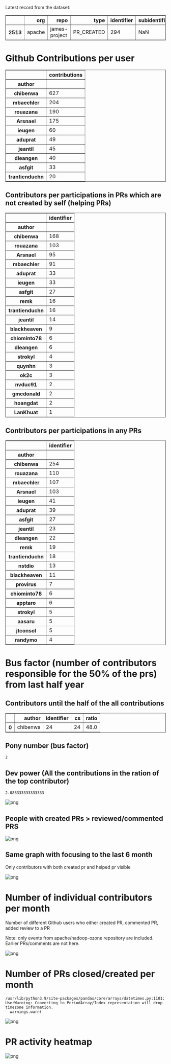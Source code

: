 Latest record from the dataset:




<div>
<table border="1" class="dataframe">
  <thead>
    <tr style="text-align: right;">
      <th></th>
      <th>org</th>
      <th>repo</th>
      <th>type</th>
      <th>identifier</th>
      <th>subidentifier</th>
      <th>date</th>
      <th>author</th>
      <th>owner</th>
      <th>project</th>
    </tr>
  </thead>
  <tbody>
    <tr>
      <th>2513</th>
      <td>apache</td>
      <td>james-project</td>
      <td>PR_CREATED</td>
      <td>294</td>
      <td>NaN</td>
      <td>2021-02-14 08:42:03+00:00</td>
      <td>chibenwa</td>
      <td>chibenwa</td>
      <td>james</td>
    </tr>
  </tbody>
</table>
</div>



# Github Contributions per user





<div>
<table border="1" class="dataframe">
  <thead>
    <tr style="text-align: right;">
      <th></th>
      <th>contributions</th>
    </tr>
    <tr>
      <th>author</th>
      <th></th>
    </tr>
  </thead>
  <tbody>
    <tr>
      <th>chibenwa</th>
      <td>627</td>
    </tr>
    <tr>
      <th>mbaechler</th>
      <td>204</td>
    </tr>
    <tr>
      <th>rouazana</th>
      <td>190</td>
    </tr>
    <tr>
      <th>Arsnael</th>
      <td>175</td>
    </tr>
    <tr>
      <th>ieugen</th>
      <td>60</td>
    </tr>
    <tr>
      <th>aduprat</th>
      <td>49</td>
    </tr>
    <tr>
      <th>jeantil</th>
      <td>45</td>
    </tr>
    <tr>
      <th>dleangen</th>
      <td>40</td>
    </tr>
    <tr>
      <th>asfgit</th>
      <td>33</td>
    </tr>
    <tr>
      <th>trantienduchn</th>
      <td>20</td>
    </tr>
  </tbody>
</table>
</div>



## Contributors per participations in PRs which are not created by self (helping PRs)




<div>
<table border="1" class="dataframe">
  <thead>
    <tr style="text-align: right;">
      <th></th>
      <th>identifier</th>
    </tr>
    <tr>
      <th>author</th>
      <th></th>
    </tr>
  </thead>
  <tbody>
    <tr>
      <th>chibenwa</th>
      <td>168</td>
    </tr>
    <tr>
      <th>rouazana</th>
      <td>103</td>
    </tr>
    <tr>
      <th>Arsnael</th>
      <td>95</td>
    </tr>
    <tr>
      <th>mbaechler</th>
      <td>91</td>
    </tr>
    <tr>
      <th>aduprat</th>
      <td>33</td>
    </tr>
    <tr>
      <th>ieugen</th>
      <td>33</td>
    </tr>
    <tr>
      <th>asfgit</th>
      <td>27</td>
    </tr>
    <tr>
      <th>remk</th>
      <td>16</td>
    </tr>
    <tr>
      <th>trantienduchn</th>
      <td>16</td>
    </tr>
    <tr>
      <th>jeantil</th>
      <td>14</td>
    </tr>
    <tr>
      <th>blackheaven</th>
      <td>9</td>
    </tr>
    <tr>
      <th>chiominto78</th>
      <td>6</td>
    </tr>
    <tr>
      <th>dleangen</th>
      <td>6</td>
    </tr>
    <tr>
      <th>strokyl</th>
      <td>4</td>
    </tr>
    <tr>
      <th>quynhn</th>
      <td>3</td>
    </tr>
    <tr>
      <th>ok2c</th>
      <td>3</td>
    </tr>
    <tr>
      <th>nvduc91</th>
      <td>2</td>
    </tr>
    <tr>
      <th>gmcdonald</th>
      <td>2</td>
    </tr>
    <tr>
      <th>hoangdat</th>
      <td>2</td>
    </tr>
    <tr>
      <th>LanKhuat</th>
      <td>1</td>
    </tr>
  </tbody>
</table>
</div>



## Contributors per participations in any PRs




<div>
<table border="1" class="dataframe">
  <thead>
    <tr style="text-align: right;">
      <th></th>
      <th>identifier</th>
    </tr>
    <tr>
      <th>author</th>
      <th></th>
    </tr>
  </thead>
  <tbody>
    <tr>
      <th>chibenwa</th>
      <td>254</td>
    </tr>
    <tr>
      <th>rouazana</th>
      <td>110</td>
    </tr>
    <tr>
      <th>mbaechler</th>
      <td>107</td>
    </tr>
    <tr>
      <th>Arsnael</th>
      <td>103</td>
    </tr>
    <tr>
      <th>ieugen</th>
      <td>41</td>
    </tr>
    <tr>
      <th>aduprat</th>
      <td>39</td>
    </tr>
    <tr>
      <th>asfgit</th>
      <td>27</td>
    </tr>
    <tr>
      <th>jeantil</th>
      <td>23</td>
    </tr>
    <tr>
      <th>dleangen</th>
      <td>22</td>
    </tr>
    <tr>
      <th>remk</th>
      <td>19</td>
    </tr>
    <tr>
      <th>trantienduchn</th>
      <td>18</td>
    </tr>
    <tr>
      <th>nstdio</th>
      <td>13</td>
    </tr>
    <tr>
      <th>blackheaven</th>
      <td>11</td>
    </tr>
    <tr>
      <th>provirus</th>
      <td>7</td>
    </tr>
    <tr>
      <th>chiominto78</th>
      <td>6</td>
    </tr>
    <tr>
      <th>apptaro</th>
      <td>6</td>
    </tr>
    <tr>
      <th>strokyl</th>
      <td>5</td>
    </tr>
    <tr>
      <th>aasaru</th>
      <td>5</td>
    </tr>
    <tr>
      <th>jtconsol</th>
      <td>5</td>
    </tr>
    <tr>
      <th>randymo</th>
      <td>4</td>
    </tr>
  </tbody>
</table>
</div>



# Bus factor (number of contributors responsible for the 50% of the prs) from last half year

## Contributors until the half of the all contributions




<div>
<table border="1" class="dataframe">
  <thead>
    <tr style="text-align: right;">
      <th></th>
      <th>author</th>
      <th>identifier</th>
      <th>cs</th>
      <th>ratio</th>
    </tr>
  </thead>
  <tbody>
    <tr>
      <th>0</th>
      <td>chibenwa</td>
      <td>24</td>
      <td>24</td>
      <td>48.0</td>
    </tr>
  </tbody>
</table>
</div>



## Pony number (bus factor)




    2



## Dev power (All the contributions in the ration of the top contributor)




    2.083333333333333




    
![png](github-contributions_files/github-contributions_18_0.png)
    


## People with created PRs > reviewed/commented PRS


    
![png](github-contributions_files/github-contributions_21_0.png)
    


## Same graph with focusing to the last 6 month

Only contributors with both created pr and helped pr visible


    
![png](github-contributions_files/github-contributions_25_0.png)
    


# Number of individual contributors per month

Number of different Github users who either created PR, commented PR, added review to a PR

Note: only events from apache/hadoop-ozone repository are included. Earlier PRs/comments are not here.


    
![png](github-contributions_files/github-contributions_28_0.png)
    


# Number of PRs closed/created per month

    /usr/lib/python3.9/site-packages/pandas/core/arrays/datetimes.py:1101: UserWarning: Converting to PeriodArray/Index representation will drop timezone information.
      warnings.warn(



    
![png](github-contributions_files/github-contributions_31_0.png)
    


# PR activity heatmap


    
![png](github-contributions_files/github-contributions_34_0.png)
    

